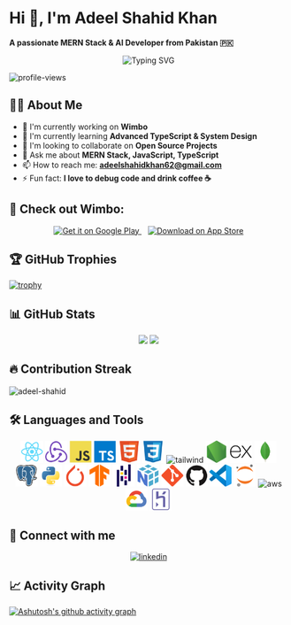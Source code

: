 # Hi 👋, I'm Adeel Shahid Khan
**A passionate MERN Stack & AI Developer from Pakistan 🇵🇰**

<div align="center">
  <img src="https://readme-typing-svg.herokuapp.com?font=Fira+Code&pause=1000&width=435&lines=Full+Stack+Developer;MERN+Stack+Enthusiast;Always+learning+new+things" alt="Typing SVG" />
</div>
 
<p>
  <img src="https://komarev.com/ghpvc/?username=adeel-shahid&label=Profile%20views&color=0e75b6&style=flat" alt="profile-views" />
</p>

## 👨‍💻 About Me
- 🔭 I'm currently working on **Wimbo**
- 🌱 I'm currently learning **Advanced TypeScript & System Design**
- 👯 I'm looking to collaborate on **Open Source Projects**
- 💬 Ask me about **MERN Stack, JavaScript, TypeScript**
- 📫 How to reach me: **adeelshahidkhan62@gmail.com**
- ⚡ Fun fact: **I love to debug code and drink coffee ☕**

## 📱 Check out Wimbo:
<p align="center">
  <a href="https://play.google.com/store/apps/details?id=com.wimbo">
    <img src="https://img.shields.io/badge/Google_Play-414141?style=for-the-badge&logo=google-play&logoColor=white" alt="Get it on Google Play"/>
  </a>
  &nbsp;&nbsp;
  <a href="https://apps.apple.com/us/app/wimbo/id6739947946">
    <img src="https://img.shields.io/badge/App_Store-0D96F6?style=for-the-badge&logo=app-store&logoColor=white" alt="Download on App Store"/>
  </a>
</p>

## 🏆 GitHub Trophies
[![trophy](https://github-profile-trophy.vercel.app/?username=adeel-shahid&column=7)](https://github.com/ryo-ma/github-profile-trophy)

## 📊 GitHub Stats
<p align="center">
  <img height="180em" src="https://github-readme-stats.vercel.app/api?username=adeel-shahid&show_icons=true&theme=light"/>
  <img height="180em" src="https://github-readme-stats.vercel.app/api/top-langs/?username=adeel-shahid&layout=compact&theme=light"/>
</p>

## 🔥 Contribution Streak
<p><img  align="center" src="https://github-readme-streak-stats.herokuapp.com/?user=adeel-shahid" alt="adeel-shahid"/></p>

## 🛠️ Languages and Tools
<p align="center">

<!-- Frontend -->
<img src="https://raw.githubusercontent.com/devicons/devicon/master/icons/react/react-original.svg" alt="react" width="40" height="40"/>
<img src="https://raw.githubusercontent.com/devicons/devicon/master/icons/redux/redux-original.svg" alt="redux" width="40" height="40"/>
<img src="https://raw.githubusercontent.com/devicons/devicon/master/icons/javascript/javascript-original.svg" alt="javascript" width="40" height="40"/>
<img src="https://raw.githubusercontent.com/devicons/devicon/master/icons/typescript/typescript-original.svg" alt="typescript" width="40" height="40"/>
<img src="https://raw.githubusercontent.com/devicons/devicon/master/icons/html5/html5-original.svg" alt="html5" width="40" height="40"/>
<img src="https://raw.githubusercontent.com/devicons/devicon/master/icons/css3/css3-original.svg" alt="css3" width="40" height="40"/>
<img src="https://www.vectorlogo.zone/logos/tailwindcss/tailwindcss-icon.svg" alt="tailwind" width="40" height="40"/>

<!-- Backend -->
<img src="https://raw.githubusercontent.com/devicons/devicon/master/icons/nodejs/nodejs-original.svg" alt="nodejs" width="40" height="40"/>
<img src="https://raw.githubusercontent.com/devicons/devicon/master/icons/express/express-original.svg" alt="express" width="40" height="40"/>
<img src="https://raw.githubusercontent.com/devicons/devicon/master/icons/mongodb/mongodb-original.svg" alt="mongodb" width="40" height="40"/>
<img src="https://raw.githubusercontent.com/devicons/devicon/master/icons/postgresql/postgresql-original.svg" alt="postgresql" width="40" height="40"/>

<!-- AI/ML Technologies -->
<img src="https://raw.githubusercontent.com/devicons/devicon/master/icons/python/python-original.svg" alt="python" width="40" height="40"/>
<img src="https://raw.githubusercontent.com/devicons/devicon/master/icons/pytorch/pytorch-original.svg" alt="pytorch" width="40" height="40"/>
<img src="https://raw.githubusercontent.com/devicons/devicon/master/icons/tensorflow/tensorflow-original.svg" alt="tensorflow" width="40" height="40"/>
<img src="https://raw.githubusercontent.com/devicons/devicon/master/icons/pandas/pandas-original.svg" alt="pandas" width="40" height="40"/>
<img src="https://raw.githubusercontent.com/devicons/devicon/master/icons/numpy/numpy-original.svg" alt="numpy" width="40" height="40"/>

<!-- Development Tools -->
<img src="https://raw.githubusercontent.com/devicons/devicon/master/icons/git/git-original.svg" alt="git" width="40" height="40"/>
<img src="https://raw.githubusercontent.com/devicons/devicon/master/icons/github/github-original.svg" alt="github" width="40" height="40"/>
<img src="https://raw.githubusercontent.com/devicons/devicon/master/icons/vscode/vscode-original.svg" alt="vscode" width="40" height="40"/>
<img src="https://raw.githubusercontent.com/devicons/devicon/master/icons/jupyter/jupyter-original.svg" alt="jupyter" width="40" height="40"/>

<!-- Cloud Platforms -->

<img src="https://skillicons.dev/icons?i=aws" alt="aws" width="40" height="40"/>
<img src="https://raw.githubusercontent.com/devicons/devicon/master/icons/googlecloud/googlecloud-original.svg" alt="gcp" width="40" height="40"/>
<img src="https://raw.githubusercontent.com/devicons/devicon/master/icons/heroku/heroku-original.svg" alt="heroku" width="40" height="40"/>

</p>

## 🤝 Connect with me
<p align="center">
  <a href="https://www.linkedin.com/in/adeel-shahid-khan-693b72288/" target="_blank">
    <img src="https://img.shields.io/badge/LinkedIn-0077B5?style=for-the-badge&logo=linkedin&logoColor=white" alt="linkedin"/>
  </a>
</p>
 
## 📈 Activity Graph
[![Ashutosh's github activity graph](https://github-readme-activity-graph.vercel.app/graph?username=adeel-shahid&theme=react-dark)](https://github.com/ashutosh00710/github-readme-activity-graph)
